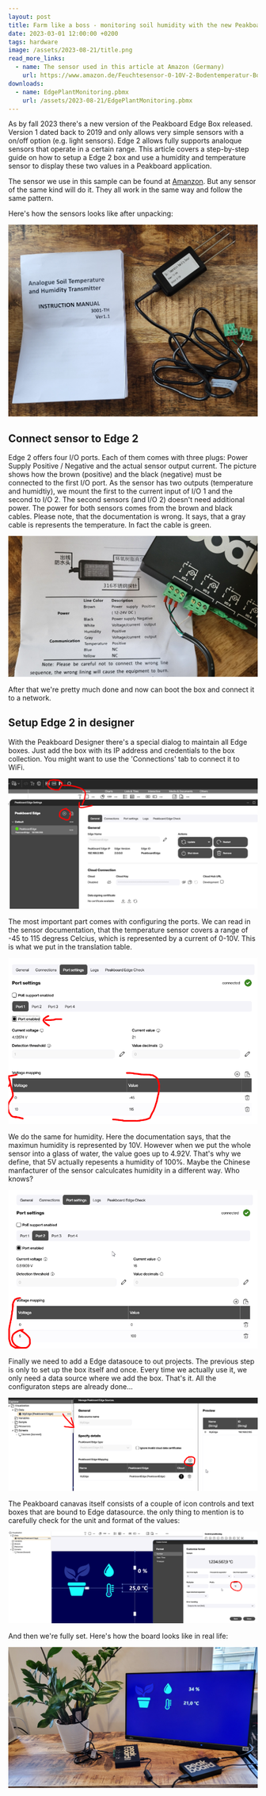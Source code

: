 ```yaml
---
layout: post
title: Farm like a boss - monitoring soil humidity with the new Peakboard Edge 2 box
date: 2023-03-01 12:00:00 +0200
tags: hardware
image: /assets/2023-08-21/title.png
read_more_links:
  - name: The sensor used in this article at Amazon (Germany)
    url: https://www.amazon.de/Feuchtesensor-0-10V-2-Bodentemperatur-Bodenfeuchtesensor-Sender/dp/B082DJ6F9J/ref=sr_1_30?__mk_de_DE=%C3%85M%C3%85%C5%BD%C3%95%C3%91&crid=B8RQX4B0GNT7&keywords=feuchtesensor+24v&qid=1683540626&sprefix=feuchtesensor+24v%2Caps%2C92&sr=8-30
downloads:
  - name: EdgePlantMonitoring.pbmx
    url: /assets/2023-08-21/EdgePlantMonitoring.pbmx
---
```

As by fall 2023 there's a new version of the Peakboard Edge Box released. Version 1 dated back to 2019 and only allows very simple sensors with a on/off option (e.g. light sensors). Edge 2 allows fully supports analoque sensors that operate in a certain range. This article covers a step-by-step guide on how to setup a Edge 2 box and use a humidity and temperature sensor to display these two values in a Peakboard application. 

The sensor we use in this sample can be found at [Amanzon](https://www.amazon.de/Feuchtesensor-0-10V-2-Bodentemperatur-Bodenfeuchtesensor-Sender/dp/B082DJ6F9J/ref=sr_1_30?__mk_de_DE=%C3%85M%C3%85%C5%BD%C3%95%C3%91&crid=B8RQX4B0GNT7&keywords=feuchtesensor+24v&qid=1683540626&sprefix=feuchtesensor+24v%2Caps%2C92&sr=8-30). But any sensor of the same kind will do it. They all work in the same way and follow the same pattern.

Here's how the sensors looks like after unpacking:

![image](/assets/2023-08-21/010.jpg)

## Connect sensor to Edge 2

Edge 2 offers four I/O ports. Each of them comes with three plugs: Power Supply Positive / Negative and the actual sensor output current. The picture shows how the brown (positive) and the black (negative) must be connected to the first I/O port. As the sensor has two outputs (temperature and humidtiy), we mount the first to the current input of I/O 1 and the second to I/O 2. The second sensors (and I/O 2) doesn't need additional power. The power for both sensors comes from the brown and black cables. Please note, that the documentation is wrong. It says, that a gray cable is represents the temperature. In fact the cable is green.
  
![image](/assets/2023-08-21/020.jpg)

After that we're pretty much done and now can boot the box and connect it to a network.

## Setup Edge 2 in designer

With the Peakboard Designer there's a special dialog to maintain all Edge boxes. Just add the box with its IP address and credentials to the box collection. You might want to use the 'Connections' tab to connect it to WiFi.

![image](/assets/2023-08-21/030.png)

The most important part comes with configuring the ports. We can read in the sensor documentation, that the temperature sensor covers a range of -45 to 115 degress Celcius, which is represented by a current of 0-10V. This is what we put in the translation table.

![image](/assets/2023-08-21/040.png)

We do the same for humidity. Here the documentation says, that the maximun humidity is represented by 10V. However when we put the whole sensor into a glass of water, the value goes up to 4.92V. That's why we define, that 5V actually repesents a humidity of 100%. Maybe the Chinese manfacturer of the sensor calculcates humidity in a different way. Who knows?

![image](/assets/2023-08-21/050.png)

Finally we need to add a Edge datasouce to out projects. The previous step is only to set up the box itself and once. Every time we actually use it, we only need a data source where we add the box. That's it. All the configuraton steps are already done...

![image](/assets/2023-08-21/055.png)

The Peakboard canavas itself consists of a couple of icon controls and text boxes that are bound to Edge datasource. the only thing to mention is to carefully check for the unit and format of the values:

![image](/assets/2023-08-21/060.png)

And then we're fully set. Here's how the board looks like in real life:

![image](/assets/2023-08-21/070.jpg)
